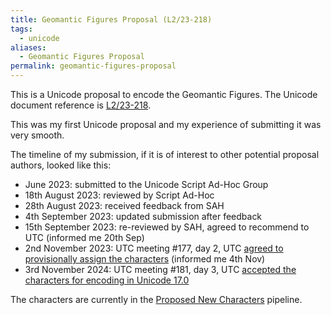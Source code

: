 ```yaml
---
title: Geomantic Figures Proposal (L2/23-218)
tags:
  - unicode
aliases:
  - Geomantic Figures Proposal
permalink: geomantic-figures-proposal
---
```

This is a Unicode proposal to encode the Geomantic Figures. The Unicode document reference is [L2/23-218](https://www.unicode.org/L2/L2023/23218-geomancy.pdf).

This was my first Unicode proposal and my experience of submitting it was very smooth. 

The timeline of my submission, if it is of interest to other potential proposal authors, looked like this:
- June 2023: submitted to the Unicode Script Ad-Hoc Group
- 18th August 2023: reviewed by Script Ad-Hoc
- 28th August 2023: received feedback from SAH
- 4th September 2023: updated submission after feedback
- 15th September 2023: re-reviewed by SAH, agreed to recommend to UTC (informed me 20th Sep)
- 2nd November 2023: UTC meeting #177, day 2, UTC [agreed to provisionally assign the characters](https://www.unicode.org/L2/L2023/23231.htm#177-C34:~:text=Provisionally%20assign%2016%20code%20points%20U%2B1CEE0..U%2B1CEEF%20for%20geomantic%20figures) (informed me 4th Nov)
- 3rd November 2024: UTC meeting #181, day 3, UTC [accepted the characters for encoding in Unicode 17.0](https://www.unicode.org/L2/L2024/24221.htm#181-C60)

The characters are currently in the [Proposed New Characters](https://www.unicode.org/alloc/Pipeline.html) pipeline.